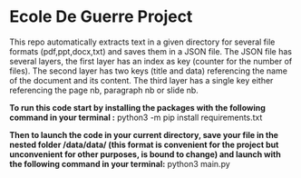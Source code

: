 # Ecole De Guerre Project

This repo automatically extracts text in a given directory for several file formats (pdf,ppt,docx,txt) and saves them in a JSON file. 
The JSON file has several layers, the first layer has an index as key (counter for the number of files).
The second layer has two keys (title and data) referencing the name of the document and its content. 
The third layer has a single key either referencing the page nb, paragraph nb or slide nb.

**To run this code start by installing the packages with the following command in your terminal :**
python3 -m pip install requirements.txt

**Then to launch the code in your current directory, save your file in the nested folder /data/data/ (this format is convenient for the project but unconvenient for other purposes, is bound to change) and launch with the following command in your terminal:**
python3 main.py

